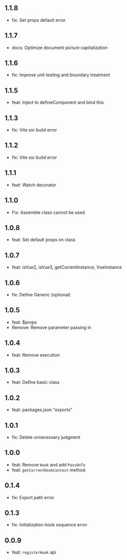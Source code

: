 ## 1.1.8

-   fix: Set props default error
## 1.1.7

-   docs: Optimize document picture capitalization

## 1.1.6

-   fix: Improve unit testing and boundary treatment

## 1.1.5

-   feat: Inject to defineComponent and bind this

## 1.1.3

-   fix: Vite ssr build error

## 1.1.2

-   fix: Vite ssr build error

## 1.1.1

-   feat: Watch decorator

## 1.1.0

-   Fix: Assemble class cannot be used

## 1.0.8

-   feat: Set default props on class

## 1.0.7

-   feat: isVue2, isVue3, getCurrentInstance, VueInstance

## 1.0.6

-   fix: Define Generic (optional)

## 1.0.5

-   feat: $props
-   Remove: Remove parameter passing in

## 1.0.4

-   feat: Remove execution

## 1.0.3

-   feat: Define basic class

## 1.0.2

-   feat: packages.json "exports"

## 1.0.1

-   fix: Delete unnecessary judgment

## 1.0.0

-   feat: Remove `Hook` and add `PassOnTo`
-   feat: `getCurrentHookContext` method

## 0.1.4

-   fix: Export path error

## 0.1.3

-   fix: Initialization hook sequence error

## 0.0.9

-   feat: `registerHook` api
